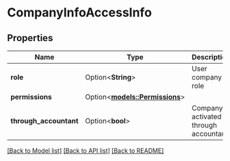 # CompanyInfoAccessInfo

## Properties

Name | Type | Description | Notes
------------ | ------------- | ------------- | -------------
**role** | Option<**String**> | User company role | [optional]
**permissions** | Option<[**models::Permissions**](Permissions.md)> |  | [optional]
**through_accountant** | Option<**bool**> | Company activated through accountant | [optional]

[[Back to Model list]](../README.md#documentation-for-models) [[Back to API list]](../README.md#documentation-for-api-endpoints) [[Back to README]](../README.md)


